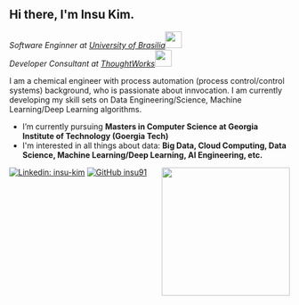 <h2> Hi there, I'm Insu Kim.</h2>

<p><em>Software Enginner at <a href="http://www.unb.br">University of Brasilia</a><img src="https://media.giphy.com/media/fYSnHlufseco8Fh93Z/giphy.gif" width="30"></br>Developer Consultant at <a href="https://www.thoughtworks.com">ThoughtWorks</a><img src="https://media.giphy.com/media/WUlplcMpOCEmTGBtBW/giphy.gif" width="30"> 
</em></p>

I am a chemical engineer with process automation (process control/control systems) background, who is passionate about innvocation. I am currently developing my skill sets on Data Engineering/Science, Machine Learning/Deep Learning algorithms. 

- I’m currently pursuing **Masters in Computer Science at Georgia Institute of Technology (Goergia Tech)**
- I'm interested in all things about data: **Big Data, Cloud Computing, Data Science, Machine Learning/Deep Learning, AI Engineering, etc.**

<img align='right' src="[https://media.giphy.com/media/ieyl9zmCjO4b4t6qoY/giphy.gif](https://unsplash.com/photos/G1N9kDHqBrQ)" width="230">


[![Linkedin: insu-kim](https://img.shields.io/badge/-insukim-blue?style=flat-square&logo=Linkedin&logoColor=white&link=https://www.linkedin.com/in/insu-kim/)](https://www.linkedin.com/in/insu-kim/)
[![GitHub insu91](https://img.shields.io/github/followers/insu91?label=follow&style=social)](https://github.com/insu91)
